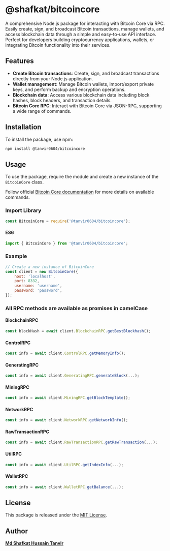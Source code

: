 # @shafkat/bitcoincore

A comprehensive Node.js package for interacting with Bitcoin Core via RPC. Easily create, sign, and broadcast Bitcoin transactions, manage wallets, and access blockchain data through a simple and easy-to-use API interface. Perfect for developers building cryptocurrency applications, wallets, or integrating Bitcoin functionality into their services.

## Features

- **Create Bitcoin transactions**: Create, sign, and broadcast transactions directly from your Node.js application.
- **Wallet management**: Manage Bitcoin wallets, import/export private keys, and perform backup and encryption operations.
- **Blockchain data**: Access various blockchain data including block hashes, block headers, and transaction details.
- **Bitcoin Core RPC**: Interact with Bitcoin Core via JSON-RPC, supporting a wide range of commands.

## Installation

To install the package, use npm:

```bash
npm install @tanvir0604/bitcoincore
```

## Usage

To use the package, require the module and create a new instance of the `BitcoinCore` class.

Follow official [Bitcoin Core documentation](https://developer.bitcoin.org/reference/rpc/index.html) for more details on available commands.

### Import Library

```javascript
const BitcoinCore = require('@tanvir0604/bitcoincore');
```

#### ES6

```javascript
import { BitcoinCore } from '@tanvir0604/bitcoincore';
```

### Example

```javascript
// Create a new instance of BitcoinCore
const client = new BitcoinCore({
    host: 'localhost',
    port: 8332,
    username: 'username',
    password: 'password',
});
```

### All RPC methods are available as promises in camelCase

#### BlockchainRPC

```javascript
const blockHash = await client.BlockchainRPC.getBestBlockhash();
```

#### ControlRPC

```javascript
const info = await client.ControlRPC.getMemoryInfo();
```

#### GeneratingRPC

```javascript
const info = await client.GeneratingRPC.generateBlock(...);
```

#### MiningRPC

```javascript
const info = await client.MiningRPC.getBlockTemplate();
```

#### NetworkRPC

```javascript
const info = await client.NetworkRPC.getNetworkInfo();
```

#### RawTransactionRPC

```javascript
const info = await client.RawTransactionRPC.getRawTransaction(...);
```

#### UtilRPC

```javascript
const info = await client.UtilRPC.getIndexInfo(...);
```

#### WalletRPC

```javascript
const info = await client.WalletRPC.getBalance(...);
```

## License

This package is released under the [MIT License](LICENSE).

## Author

[**Md Shafkat Hussain Tanvir**](https://github.com/tanvir0604)
